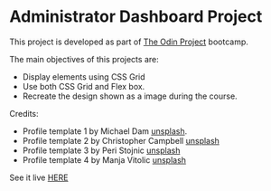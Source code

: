# Administrator Dashboard Project

This project is developed as part of [The Odin Project](https://www.theodinproject.com/) bootcamp.

The main objectives of this projects are:
- Display elements using CSS Grid
- Use both CSS Grid and Flex box.
- Recreate the design shown as a image during the course.

Credits:
- Profile template 1 by Michael Dam [unsplash](https://unsplash.com/photos/mEZ3PoFGs_k).
- Profile template 2 by Christopher Campbell [unsplash](https://unsplash.com/photos/rDEOVtE7vOs)
- Profile template 3 by Peri Stojnic [unsplash](https://unsplash.com/photos/5Vr_RVPfbMI)
- Profile template 4 by Manja Vitolic [unsplash](https://unsplash.com/photos/gKXKBY-C-Dk)

See it live [HERE](https://fandangos.github.io/admin-dashboard/)
